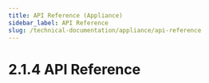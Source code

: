 ```yaml
---
title: API Reference (Appliance)
sidebar_label: API Reference
slug: /technical-documentation/appliance/api-reference
---
```

# 2.1.4 API Reference
